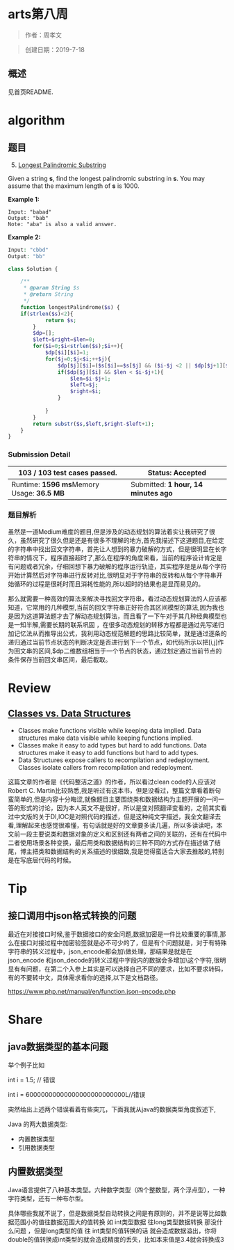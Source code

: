 # arts第八周 #

> 作者：周孝文

> 创建日期：2019-7-18

## 概述

见首页README.

# algorithm
## 题目

5. [Longest Palindromic Substring](https://leetcode.com/problems/longest-palindromic-substring/)

Given a string **s**, find the longest palindromic substring in **s**. You may assume that the maximum length of **s** is 1000.

**Example 1:**

```
Input: "babad"
Output: "bab"
Note: "aba" is also a valid answer.
```

**Example 2:**

```php
Input: "cbbd"
Output: "bb"
```

```php
class Solution {

    /**
     * @param String $s
     * @return String
     */
    function longestPalindrome($s) {
    if(strlen($s)<2){
            return $s;
        }
        $dp=[];
        $left=$right=$len=0;
        for($i=0;$i<strlen($s);$i++){
            $dp[$i][$i]=1;
            for($j=0;$j<$i;++$j){
                $dp[$j][$i]=($s[$i]==$s[$j] && ($i-$j <2 || $dp[$j+1][$i-1]));
                if($dp[$j][$i] && $len < $i-$j+1){
                    $len=$i-$j+1;
                    $left=$j;
                    $right=$i;
                }
                
            }
        }
        return substr($s,$left,$right-$left+1);
    }
}
```

### Submission Detail

| **103 / 103** test cases passed.              | Status: Accepted                      |
| --------------------------------------------- | ------------------------------------- |
| Runtime: **1596 ms**Memory Usage: **36.5 MB** | Submitted: **1 hour, 14 minutes ago** |

### 题目解析

虽然是一道Medium难度的题目,但是涉及的动态规划的算法着实让我研究了很久，虽然研究了很久但是还是有很多不理解的地方,首先我描述下这道题目,在给定的字符串中找出回文字符串，首先让人想到的暴力破解的方式，但是很明显在长字符串的情况下，程序直接超时了,那么在程序的角度来看，当前的程序设计肯定是有问题或者冗余，仔细回想下暴力破解的程序运行轨迹，其实程序是是从每个字符开始计算然后对字符串进行反转对比,很明显对于字符串的反转和从每个字符串开始循环的过程是很耗时而且消耗性能的,所以超时的结果也是显而易见的。

那么就需要一种高效的算法来解决寻找回文字符串，看过动态规划算法的人应该都知道，它常用的几种模型,当前的回文字符串正好符合其区间模型的算法,因为我也是因为这道算法题才去了解动态规划算法，而且看了一下午对于其几种经典模型也是一知半解,需要长期的联系巩固 ，在很多动态规划的转移方程都是通过先写递归加记忆法从而推导出公式，我利用动态规范解题的思路比较简单，就是通过逐条的递归通过当前节点状态的判断决定是否进行到下一个节点，如代码所示以把[i,j]作为回文串的区间,$dp二维数组相当于一个节点的状态，通过划定通过当前节点的条件保存当前回文串区间，最后截取。


# Review

## [Classes vs. Data Structures](http://blog.cleancoder.com/uncle-bob/2019/06/16/ObjectsAndDataStructures.html/)

- Classes make functions visible while keeping data implied. Data structures make data visible while keeping functions implied.
- Classes make it easy to add types but hard to add functions. Data structures make it easy to add functions but hard to add types.
- Data Structures expose callers to recompilation and redeployment. Classes isolate callers from recompilation and redeployment.

这篇文章的作者是《代码整洁之道》的作者，所以看过clean code的人应该对Robert C. Martin比较熟悉,我是听过有这本书，但是没看过，整篇文章看着断句蛮简单的,但是内容十分晦涩,就像题目主要围绕类和数据结构为主题开展的一问一答的形式的讨论，因为本人英文不是很好，所以是变对照翻译变看的，之前其实看过中文版的关于DI,IOC是对照代码的描述，但是这种纯文字描述，我全文翻译去看,理解起来也感觉很难懂，有句话就是好的文章要多读几遍，所以多读读吧，本文前一段主要说类和数据对象的定义和区别还有两者之间的关联的，还有在代码中二者使用场景各种变换，最后用类和数据结构的三种不同的方式存在描述做了结尾，博主把类和数据结构的关系描述的很细致,我是觉得蛮适合大家去推敲的,特别是在写底层代码的时候。

# Tip
## 接口调用中json格式转换的问题
最近在对接接口时候,鉴于数据接口的安全问题,数据加密是一件比较重要的事情,那么在接口对接过程中加密验签就是必不可少的了，但是有个问题就是，对于有特殊字符串的转义过程中，json_encode都会加\做处理，那结果是就是在json_encode 和json_decode的转义过程中字段内的数据会多增加\这个字符,很明显有有问题，在第二个入参上其实是可以选择自己不同的要求，比如不要求转码，有的不要转中文，具体需求看你的选择,以下是文档路径。

https://www.php.net/manual/en/function.json-encode.php

# Share
## java数据类型的基本问题

举个例子比如

int i = 1.5; // 错误

int i = 60000000000000000000000000L//错误

突然给出上述两个错误看着有些突兀，下面我就从java的数据类型角度叙述下,

Java 的两大数据类型:

- 内置数据类型
- 引用数据类型

## 内置数据类型

Java语言提供了八种基本类型。六种数字类型（四个整数型，两个浮点型），一种字符类型，还有一种布尔型。

具体哪些我就不说了，但是数据类型自动转换之间是有原则的，并不是说等比如数据范围小的值往数据范围大的值转换 如 int类型数据 往long类型数据转换 那没什么问题 ，但是long类型的值 往 int类型的值转换的话 就会造成数据溢出，你将double的值转换成int类型的就会造成精度的丢失，比如本来值是3.4就会转换成3

